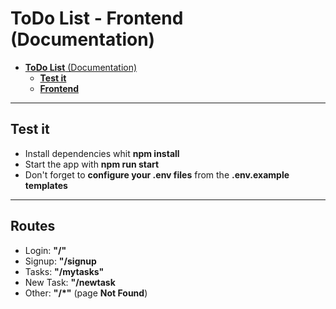 # __ToDo List - Frontend__ (Documentation)

- [__ToDo List__ (Documentation)](#todo-list-documentation)
  - [__Test it__](#test-it)
  - [__Frontend__](#frontend)
---
## __Test it__
- Install dependencies whit __npm install__
- Start the app with __npm run start__
- Don't forget to __configure your .env files__ from the __.env.example templates__
---
## __Routes__
- Login: __"/"__
- Signup: __"/signup__
- Tasks: __"/mytasks"__
- New Task: __"/newtask__
- Other: __"/*"__ (page __Not Found__)
